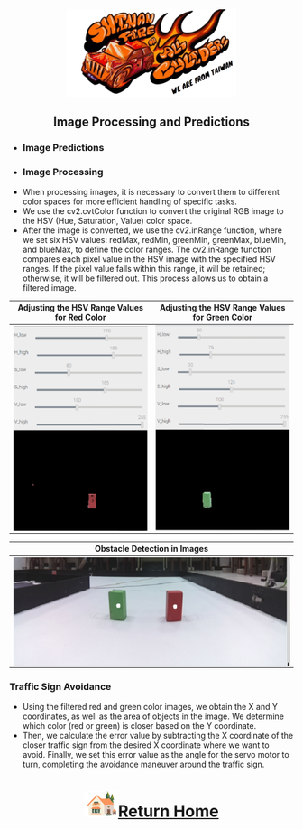 <div align="center"><img src="../../other/img/logo.png" width="300" alt=" logo"></div>

## <div align="center">Image Processing and Predictions</div> 
 - ### Image Predictions
 - ### Image Processing  
- When processing images, it is necessary to convert them to different color spaces for more efficient handling of specific tasks.  
- We use the cv2.cvtColor function to convert the original RGB image to the HSV (Hue, Saturation, Value) color space.  
- After the image is converted, we use the cv2.inRange function, where we set six HSV values: redMax, redMin, greenMin, greenMax, blueMin, and blueMax, to define the color ranges. The cv2.inRange function compares each pixel value in the HSV image with the specified HSV ranges. If the pixel value falls within this range, it will be retained; otherwise, it will be filtered out. This process allows us to obtain a filtered image.  

<div align="center">

|Adjusting the HSV Range Values for Red Color|Adjusting the HSV Range Values for Green Color|
|:----:|:----:|
|<img src="./img/red_HSV_value_range.png" width = "350" height = "" alt="red_HSV_value_range" align=center />|<img src="./img/green_HSV_value_range.png" width = "350" height = "" alt="green_HSV_value_range" align=center />|

|Obstacle Detection in Images|
|:----:|
|<img src="./img/Obstacle_detection.png" alt="Obstacle_detection" align=center />|
</div>

### Traffic Sign Avoidance  
- Using the filtered red and green color images, we obtain the X and Y coordinates, as well as the area of objects in the image. We determine which color (red or green) is closer based on the Y coordinate.  
- Then, we calculate the error value by subtracting the X coordinate of the closer traffic sign from the desired X coordinate where we want to avoid. Finally, we set this error value as the angle for the servo motor to turn, completing the avoidance maneuver around the traffic sign.  

# <div align="center">![HOME](../../other/img/Home.png)[Return Home](../../)</div>  
